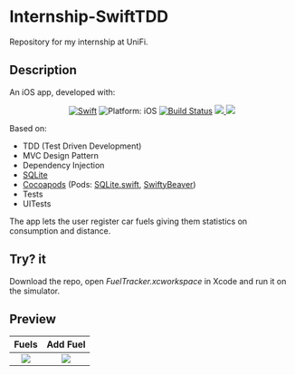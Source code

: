 # Internship-SwiftTDD
Repository for my internship at UniFi.

## Description
An iOS app, developed with:
<p align="center">
<a href="https://developer.apple.com/swift/"><img src="https://img.shields.io/badge/Swift-4.2-orange.svg?style=flat" alt="Swift"/></a>
<img src="https://img.shields.io/badge/iOS-12.0%2B-blue.svg" alt="Platform: iOS">
<a href="https://travis-ci.org/DanielZanchi/Internship-SwiftTDD"><img src="https://travis-ci.org/DanielZanchi/Internship-SwiftTDD.svg?branch=master" alt="Build Status"/></a>
<a href="https://codecov.io/gh/DanielZanchi/Internship-SwiftTDD">
  <img src="https://codecov.io/gh/DanielZanchi/Internship-SwiftTDD/branch/master/graph/badge.svg"/>
</a>
<a class="badge-align" href="https://www.codacy.com/app/Danny182/Internship-SwiftTDD?utm_source=github.com&amp;utm_medium=referral&amp;utm_content=Danny182/Internship-SwiftTDD&amp;utm_campaign=Badge_Grade"><img src="https://api.codacy.com/project/badge/Grade/d2898184e1b249c29f3189a47dce35b6"/></a>
</p>

Based on:
- TDD (Test Driven Development)
- MVC Design Pattern
- Dependency Injection
- <a href="https://github.com/stephencelis/SQLite.swift">SQLite</a>
- <a href="https://cocoapods.org">Cocoapods</a> (Pods: <a href="https://github.com/stephencelis/SQLite.swift">SQLite.swift</a>, <a href="https://github.com/SwiftyBeaver/SwiftyBeaver">SwiftyBeaver</a>)
- Tests
- UITests


The app lets the user register car fuels giving them statistics on consumption and distance.

## Try? it
Download the repo, open *FuelTracker.xcworkspace* in Xcode and run it on the simulator.

## Preview
Fuels             |  Add Fuel
:-------------------------:|:-------------------------:
![](https://user-images.githubusercontent.com/6886116/55505300-1a98b300-5653-11e9-9387-ee018d8682c3.png)  |  ![](https://user-images.githubusercontent.com/6886116/55505301-1a98b300-5653-11e9-80ef-ae245640ecfb.png)
